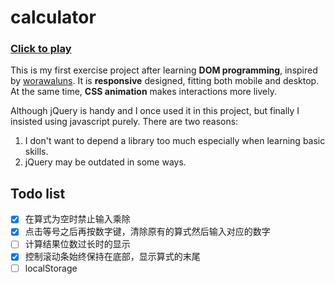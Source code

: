 # calculator
### [Click to play](https://luxuanqing.github.io/calculator/)
This is my first exercise project after learning **DOM programming**, inspired by [worawaluns](https://dribbble.com/shots/2320805--Freebie-Calculator-UI-Sketch). It is **responsive** designed, fitting both mobile and desktop. At the same time, **CSS animation** makes interactions more lively.

Although jQuery is handy and I once used it in this project, but finally I insisted using javascript purely. There are two reasons:

1. I don't want to depend a library too much especially when learning basic skills.  
2. jQuery may be outdated in some ways.

## Todo list
- [x] 在算式为空时禁止输入乘除
- [x] 点击等号之后再按数字键，清除原有的算式然后输入对应的数字
- [ ] 计算结果位数过长时的显示
- [x] 控制滚动条始终保持在底部，显示算式的末尾
- [ ] localStorage
